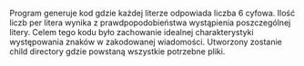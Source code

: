 Program generuje kod gdzie każdej literze odpowiada liczba 6 cyfowa. Ilość liczb per litera wynika z prawdpopodobieństwa wystąpienia poszczególnej litery. Celem tego kodu było zachowanie idealnej charakterystyki występowania znaków w zakodowanej wiadomości. Utworzony zostanie child directory gdzie powstaną wszystkie potrzebne pliki.